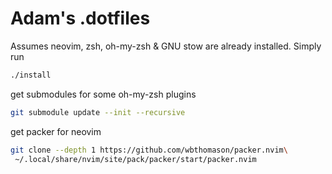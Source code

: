 # Adam's .dotfiles

Assumes neovim, zsh, oh-my-zsh & GNU stow are already installed. Simply run

```bash
./install
```

get submodules for some oh-my-zsh plugins

```bash
git submodule update --init --recursive
```

get packer for neovim

```bash
git clone --depth 1 https://github.com/wbthomason/packer.nvim\
 ~/.local/share/nvim/site/pack/packer/start/packer.nvim
 ```




